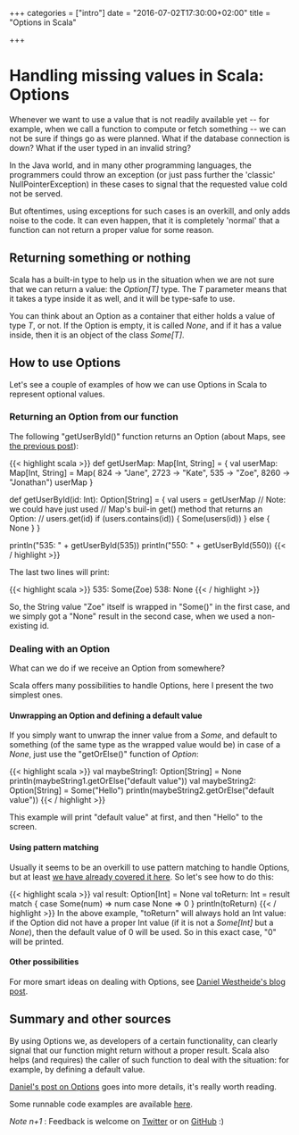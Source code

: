 +++
categories = ["intro"]
date = "2016-07-02T17:30:00+02:00"
title = "Options in Scala"

+++

# Handling missing values in Scala: Options

Whenever we want to use a value that is not readily available yet -- for example, when we 
call a function to compute or fetch something --
we can not be sure if things go as were planned.
What if the database connection is down? What if the user typed in an invalid string?

In the Java world, and in many other programming languages, the programmers could 
throw an exception (or just pass further the 
'classic' NullPointerException) in these cases to signal that the requested value cold not 
be served.

But oftentimes,
using exceptions for such cases is an overkill, and only adds noise to the code.
It can even happen, that it is completely 'normal' that a function can not return 
a proper value for some reason.

## Returning something or nothing

Scala has a built-in type to help us in the situation when we are not sure that 
we can return a value: the _Option[T]_ type. The _T_ parameter means that it takes a type
inside it as well, and it will be type-safe to use.

You can think about an Option as a container that either holds a value of type _T_, or not.
If the Option is empty, it is called _None_, and if it has a value inside, then it
is an object of the class _Some[T]_.

## How to use Options

Let's see a couple of examples of how we can use Options in Scala to represent optional values.

### Returning an Option from our function

The following "getUserById()" function returns an Option 
(about Maps, see 
<a href='{{< relref "post/maps.md" >}}'>
the previous post</a>):

{{< highlight scala >}}
def getUserMap: Map[Int, String] = {
  val userMap: Map[Int, String] = Map(
    824 -> "Jane",
    2723 -> "Kate",
    535 -> "Zoe",
    8260 -> "Jonathan")
  userMap
}

def getUserById(id: Int): Option[String] = {
  val users = getUserMap
  //  Note: we could have just used 
  //  Map's buil-in get() method that returns an Option:
  // users.get(id) 
  if (users.contains(id)) { 
    Some(users(id)) 
  } else {
    None
  }
}

println("535: " + getUserById(535))
println("550: " + getUserById(550))
{{< / highlight >}}


The last two lines will print:

{{< highlight scala >}}
535: Some(Zoe)
538: None
{{< / highlight >}}

So, the String value "Zoe" itself is wrapped in "Some()" in the first case, and we simply
got a "None" result in the second case, when we used a non-existing id.

### Dealing with an Option

What can we do if we receive an Option from somewhere?

Scala offers many possibilities to handle Options, here I present 
the two simplest ones. 

#### Unwrapping an Option and defining a default value

If you simply want to unwrap the inner value from a _Some_, and 
default to something (of the same type as the wrapped value would be) in case of a _None_, just use
the "getOrElse()" function of _Option_: 

{{< highlight scala >}}
val maybeString1: Option[String] = None
println(maybeString1.getOrElse("default value"))
val maybeString2: Option[String] = Some("Hello")
println(maybeString2.getOrElse("default value"))
{{< / highlight >}}

This example will print "default value" at first, and then "Hello" to the screen.


#### Using pattern matching

Usually it seems to be an overkill to use pattern matching to handle Options,
but at least 
<a href='{{< relref "post/patternmatch1.md" >}}'>
we have already covered it here</a>. So let's see how to do this:


{{< highlight scala >}}
val result: Option[Int] = None
val toReturn: Int = result match {
  case Some(num) => num 
  case None => 0
}
println(toReturn)
{{< / highlight >}}
In the above example, "toReturn" will always hold an Int value: if the Option did not
have a proper Int value (if it is not a _Some[Int]_ but a _None_), 
then the default value of 0 will be used.
So in this exact case, "0" will be printed.

#### Other possibilities

For more smart ideas on dealing with Options, see
[Daniel Westheide's blog post](http://danielwestheide.com/blog/2012/12/19/the-neophytes-guide-to-scala-part-5-the-option-type.html).

## Summary and other sources

By using Options we, as developers of a certain functionality, can clearly signal that
our function might return without a proper result.
Scala also helps (and requires) the caller of such function 
to deal with the situation: for example, by defining a default value.

[Daniel's post on Options](http://danielwestheide.com/blog/2012/12/19/the-neophytes-guide-to-scala-part-5-the-option-type.html) goes into more details, it's really worth reading.

Some runnable code examples are available [here](https://github.com/ador/scala-examples/tree/master/06_options).


_Note n+1_ : Feedback is welcome on [Twitter](https://twitter.com/adorster) 
or on [GitHub](https://github.com/hands-on-scala/hands-on-scala.github.io/issues/3) :)
